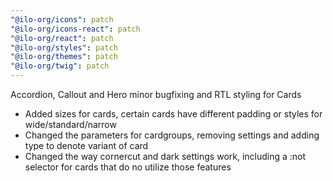 ```yaml
---
"@ilo-org/icons": patch
"@ilo-org/icons-react": patch
"@ilo-org/react": patch
"@ilo-org/styles": patch
"@ilo-org/themes": patch
"@ilo-org/twig": patch
---
```


Accordion, Callout and Hero minor bugfixing and RTL styling for Cards

- Added sizes for cards, certain cards have different padding or styles for wide/standard/narrow
- Changed the parameters for cardgroups, removing settings and adding type to denote variant of card
- Changed the way cornercut and dark settings work, including a :not selector for cards that do no utilize those features
